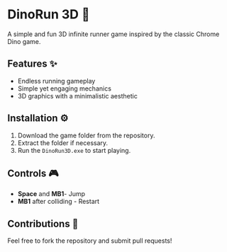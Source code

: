 # DinoRun 3D 🦖

A simple and fun 3D infinite runner game inspired by the classic Chrome Dino game.

## Features ✨
- Endless running gameplay
- Simple yet engaging mechanics
- 3D graphics with a minimalistic aesthetic

## Installation ⚙️
1. Download the game folder from the repository.
2. Extract the folder if necessary.
3. Run the `DinoRun3D.exe` to start playing.

## Controls 🎮
- **Space** and **MB1**- Jump
- **MB1** after colliding - Restart

## Contributions 🤝
Feel free to fork the repository and submit pull requests!


